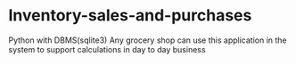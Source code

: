 # Inventory-sales-and-purchases
Python with DBMS(sqlite3)
Any grocery shop can use this application in the system to support calculations in day to day business 
